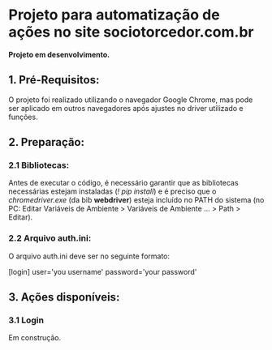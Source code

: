 # Projeto para automatização de ações no site sociotorcedor.com.br

**Projeto em desenvolvimento.**

## 1. Pré-Requisitos:
O projeto foi realizado utilizando o navegador Google Chrome, mas pode ser aplicado em outros navegadores após ajustes no driver utilizado e funções.

## 2. Preparação:
### 2.1 Bibliotecas:
Antes de executar o código, é necessário garantir que as bibliotecas necessárias estejam instaladas (*! pip install*) e é preciso que o *chromedriver.exe* (da bib **webdriver**) esteja incluído no PATH do sistema (no PC: Editar Variáveis de Ambiente > Variáveis de Ambiente ... > Path > Editar).

### 2.2 Arquivo auth.ini:
O arquivo auth.ini deve ser no seguinte formato:

[login]
user='you username'
password='your password'

## 3. Ações disponíveis:
### 3.1 Login
Em construção.